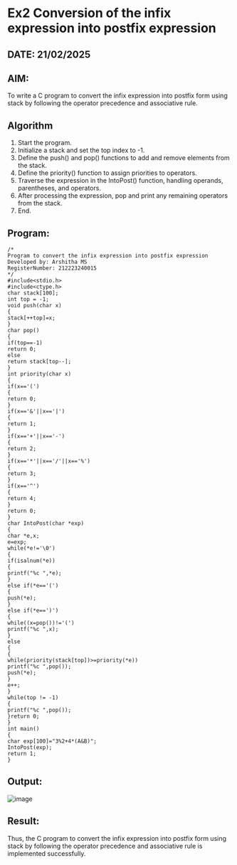 # Ex2 Conversion of the infix expression into postfix expression
## DATE: 21/02/2025
## AIM:
To write a C program to convert the infix expression into postfix form using stack by following the operator precedence and associative rule.

## Algorithm
1. Start the program.
2. Initialize a stack and set the top index to -1.
3. Define the push() and pop() functions to add and remove elements from the stack.
4. Define the priority() function to assign priorities to operators.
5. Traverse the expression in the IntoPost() function, handling operands, parentheses, and
operators.
6. After processing the expression, pop and print any remaining operators from the stack.
7. End.

## Program:
```
/*
Program to convert the infix expression into postfix expression
Developed by: Arshitha MS
RegisterNumber: 212223240015
*/
#include<stdio.h>
#include<ctype.h>
char stack[100];
int top = -1;
void push(char x)
{
stack[++top]=x;
}
char pop()
{
if(top==-1)
return 0;
else
return stack[top--];
}
int priority(char x)
{
if(x=='(')
{
return 0;
}
if(x=='&'||x=='|')
{
return 1;
}
if(x=='+'||x=='-')
{
return 2;
}
if(x=='*'||x=='/'||x=='%')
{
return 3;
}
if(x=='^')
{
return 4;
}
return 0;
}
char IntoPost(char *exp)
{
char *e,x;
e=exp;
while(*e!='\0')
{
if(isalnum(*e))
{
printf("%c ",*e);
}
else if(*e=='(')
{
push(*e);
}
else if(*e==')')
{
while((x=pop())!='(')
printf("%c ",x);
}
else
{
{
while(priority(stack[top])>=priority(*e))
printf("%c ",pop());
push(*e);
}
e++;
}
while(top != -1)
{
printf("%c ",pop());
}return 0;
}
int main()
{
char exp[100]="3%2+4*(A&B)";
IntoPost(exp);
return 1;
}
```

## Output:
![image](https://github.com/user-attachments/assets/d13a4deb-2488-4f20-a577-912ae2a3d51c)



## Result:
Thus, the C program to convert the infix expression into postfix form using stack by following the operator precedence and associative rule is implemented successfully.
